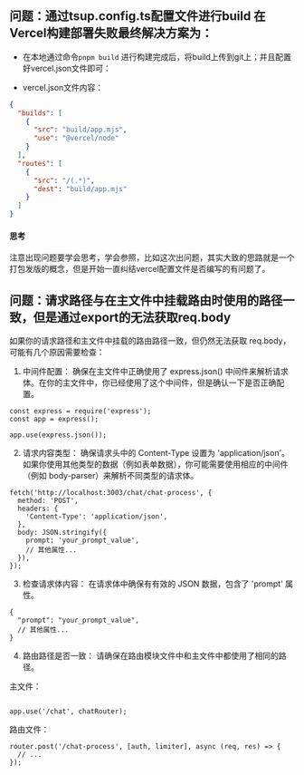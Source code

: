 ## 问题：通过tsup.config.ts配置文件进行build 在Vercel构建部署失败最终解决方案为：
- 在本地通过命令`pnpm build` 进行构建完成后，将build上传到git上；并且配置好vercel.json文件即可：

- vercel.json文件内容：
```json
{
  "builds": [
    {
      "src": "build/app.mjs",
      "use": "@vercel/node"
    }
  ],
  "routes": [
    {
      "src": "/(.*)",
      "dest": "build/app.mjs"
    }
  ]
}

```


#### 思考
注意出现问题要学会思考，学会参照，比如这次出问题，其实大致的思路就是一个打包发版的概念，但是开始一直纠结vercel配置文件是否编写的有问题了。



## 问题：请求路径与在主文件中挂载路由时使用的路径一致，但是通过export的无法获取req.body


如果你的请求路径和主文件中挂载的路由路径一致，但仍然无法获取 req.body，可能有几个原因需要检查：

1. 中间件配置： 确保在主文件中正确使用了 express.json() 中间件来解析请求体。在你的主文件中，你已经使用了这个中间件，但是确认一下是否正确配置。

```
const express = require('express');
const app = express();

app.use(express.json());
```

2. 请求内容类型： 确保请求头中的 Content-Type 设置为 'application/json'。如果你使用其他类型的数据（例如表单数据），你可能需要使用相应的中间件（例如 body-parser）来解析不同类型的请求体。
```
fetch('http://localhost:3003/chat/chat-process', {
  method: 'POST',
  headers: {
    'Content-Type': 'application/json',
  },
  body: JSON.stringify({
    prompt: 'your_prompt_value',
    // 其他属性...
  }),
});
```


3. 检查请求体内容： 在请求体中确保有有效的 JSON 数据，包含了 'prompt' 属性。

```
{
  "prompt": "your_prompt_value",
  // 其他属性...
}
```

4. 路由路径是否一致： 请确保在路由模块文件中和主文件中都使用了相同的路径。

主文件：
```

app.use('/chat', chatRouter);
```

路由文件：
```
router.post('/chat-process', [auth, limiter], async (req, res) => {
  // ...
});
```